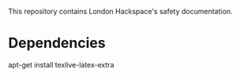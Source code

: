 This repository contains London Hackspace's safety documentation.

# Dependencies

  apt-get install texlive-latex-extra
